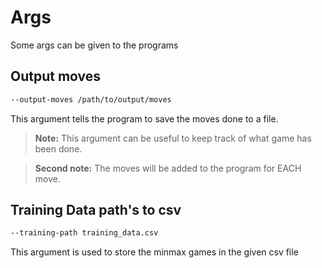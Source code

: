 # Args

Some args can be given to the programs

## Output moves

```bash
--output-moves /path/to/output/moves
```

This argument tells the program to save the moves done to a file.

> **Note:** This argument can be useful to keep track of what game has been done.

> **Second note:** The moves will be added to the program for EACH move.

## Training Data path's to csv

```bash
--training-path training_data.csv
```

This argument is used to store the minmax games in the given csv file